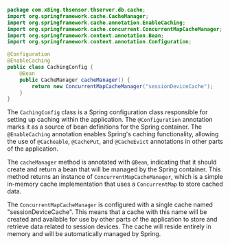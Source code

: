```java
package com.x8ing.thsensor.thserver.db.cache;
import org.springframework.cache.CacheManager;
import org.springframework.cache.annotation.EnableCaching;
import org.springframework.cache.concurrent.ConcurrentMapCacheManager;
import org.springframework.context.annotation.Bean;
import org.springframework.context.annotation.Configuration;

@Configuration
@EnableCaching
public class CachingConfig {
    @Bean
    public CacheManager cacheManager() {
        return new ConcurrentMapCacheManager("sessionDeviceCache");
    }
}
```

The `CachingConfig` class is a Spring configuration class responsible for setting up caching within the application. The `@Configuration` annotation marks it as a source of bean definitions for the Spring container. The `@EnableCaching` annotation enables Spring's caching functionality, allowing the use of `@Cacheable`, `@CachePut`, and `@CacheEvict` annotations in other parts of the application.

The `cacheManager` method is annotated with `@Bean`, indicating that it should create and return a bean that will be managed by the Spring container.  This method returns an instance of `ConcurrentMapCacheManager`, which is a simple in-memory cache implementation that uses a `ConcurrentMap` to store cached data.

The `ConcurrentMapCacheManager` is configured with a single cache named "sessionDeviceCache". This means that a cache with this name will be created and available for use by other parts of the application to store and retrieve data related to session devices.  The cache will reside entirely in memory and will be automatically managed by Spring.